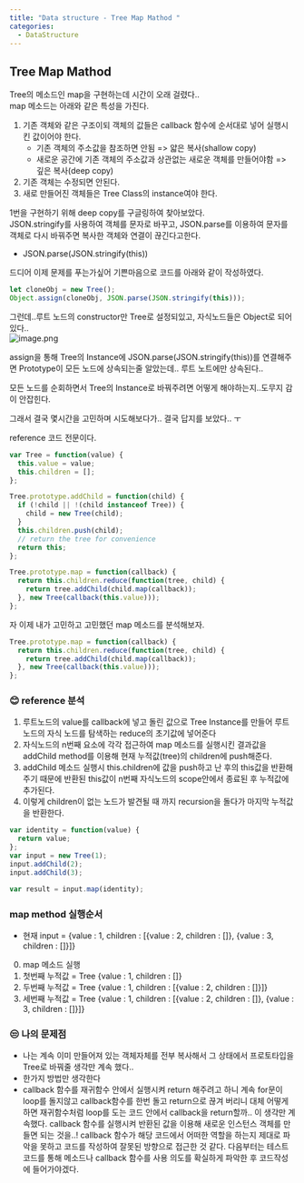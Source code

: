 ```yaml
---
title: "Data structure - Tree Map Mathod "
categories:
  - DataStructure
---
```

## Tree Map Mathod 

Tree의 메소드인 map을 구현하는데 시간이 오래 걸렸다..  
map 메소드는 아래와 같은 특성을 가진다.  
1. 기존 객체와 같은 구조이되 객체의 값들은 callback 함수에 순서대로 넣어 실행시킨 값이어야 한다.
	- 기존 객체의 주소값을 참조하면 안됨 => 얇은 복사(shallow copy)
    - 새로운 공간에 기존 객체의 주소값과 상관없는 새로운 객체를 만들어야함 => 깊은 복사(deep copy)
2. 기존 객체는 수정되면 안된다.
3. 새로 만들어진 객체들은 Tree Class의 instance여야 한다.


1번을 구현하기 위해 deep copy를 구글링하여 찾아보았다.  
JSON.stringify를 사용하여 객체를 문자로 바꾸고, JSON.parse를 이용하여 문자를 객체로 다시 바꿔주면 복사한 객체와 연결이 끊긴다고한다.  
- JSON.parse(JSON.stringify(this))  

드디어 이제 문제를 푸는가싶어 기쁜마음으로 코드를 아래와 같이 작성하였다.  

```js
let cloneObj = new Tree();
Object.assign(cloneObj, JSON.parse(JSON.stringify(this)));
```

그런데..루트 노드의 constructor만 Tree로 설정되있고, 자식노드들은 Object로 되어있다..  
![image.png](https://images.velog.io/post-images/yhe228/35220f10-223f-11ea-8a8a-754eee579194/image.png)  

assign을 통해 Tree의 Instance에 JSON.parse(JSON.stringify(this))를 연결해주면 Prototype이 모든 노드에 상속되는줄 알았는데.. 루트 노트에만 상속된다..  

모든 노드를 순회하면서 Tree의 Instance로 바꿔주려면 어떻게 해야하는지..도무지 감이 안잡힌다.  

그래서 결국 몇시간을 고민하며 시도해보다가.. 결국 답지를 보았다.. ㅜ  

reference 코드 전문이다.  

```js
var Tree = function(value) {
  this.value = value;
  this.children = [];
};

Tree.prototype.addChild = function(child) {
  if (!child || !(child instanceof Tree)) {
    child = new Tree(child);
  }
  this.children.push(child);
  // return the tree for convenience
  return this;
};

Tree.prototype.map = function(callback) {
  return this.children.reduce(function(tree, child) {
    return tree.addChild(child.map(callback));
  }, new Tree(callback(this.value)));
};
```

자 이제 내가 고민하고 고민했던 map 메소드를 분석해보자.  

```js
Tree.prototype.map = function(callback) {
  return this.children.reduce(function(tree, child) {
    return tree.addChild(child.map(callback));
  }, new Tree(callback(this.value)));
};
```

### 😊 reference 분석 
1. 루트노드의 value를 callback에 넣고 돌린 값으로 Tree Instance를 만들어 루트 노드의 자식 노드를 탐색하는 reduce의 초기값에 넣어준다
2. 자식노드의 n번째 요소에 각각 접근하여 map 메소드를 실행시킨 결과값을 addChild method를 이용해 현재 누적값(tree)의 children에 push해준다.
3. addChild 메소드 실행시 this.children에 값을 push하고 난 후의 this값을 반환해주기 때문에 반환된 this값이 n번째 자식노드의 scope안에서 종료된 후 누적값에 추가된다.
4. 이렇게 children이 없는 노드가 발견될 때 까지 recursion을 돌다가 마지막 누적값을 반환한다.



```js
var identity = function(value) {
  return value;
};
var input = new Tree(1);
input.addChild(2);
input.addChild(3);

var result = input.map(identity);
```
### map method 실행순서
- 현재 input = {value : 1, children : [{value : 2, children : []}, {value : 3, children : []}]}  
0. map 메소드 실행
1. 첫번째 누적값 = Tree {value : 1, children : []}
2. 두번째 누적값 = Tree {value : 1, children : [{value : 2, children : []}]}
3. 세번째 누적값 = Tree {value : 1, children : [{value : 2, children : []}, {value : 3, children : []}]}

### 😒 나의 문제점
- 나는 계속 이미 만들어져 있는 객체자체를 전부 복사해서 그 상태에서 프로토타입을 Tree로 바꿔줄 생각만 계속 했다..  
- 한가지 방법만 생각한다
- callback 함수를 재귀함수 안에서 실행시켜 return 해주려고 하니 계속 for문이 loop를 돌지않고 callback함수를 한번 돌고 return으로 끊겨 버리니 대체 어떻게하면 재귀함수처럼 loop를 도는 코드 안에서 callback을 return할까.. 이 생각만 계속했다. callback 함수를 실행시켜 반환된 값을 이용해 새로운 인스턴스 객체를 만들면 되는 것을..! callback 함수가 해당 코드에서 어떠한 역할을 하는지 제대로 파악을 못하고 코드를 작성하여 잘못된 방향으로 접근한 것 같다. 다음부터는 테스트코드를 통해 메소드나 callback 함수를 사용 의도를 확실하게 파악한 후 코드작성에 들어가야겠다. 
